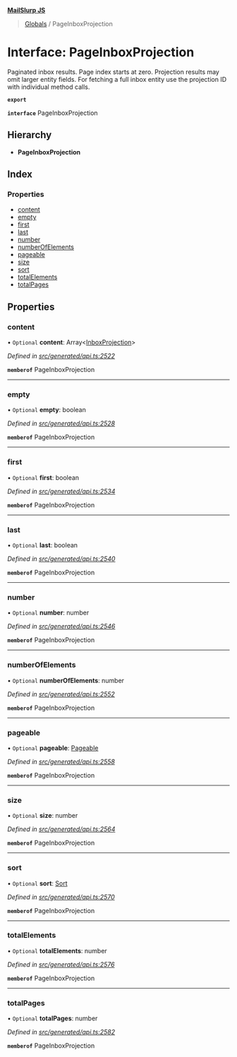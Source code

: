 **[MailSlurp JS](../README.md)**

> [Globals](../README.md) / PageInboxProjection

# Interface: PageInboxProjection

Paginated inbox results. Page index starts at zero. Projection results may omit larger entity fields. For fetching a full inbox entity use the projection ID with individual method calls.

**`export`** 

**`interface`** PageInboxProjection

## Hierarchy

* **PageInboxProjection**

## Index

### Properties

* [content](pageinboxprojection.md#content)
* [empty](pageinboxprojection.md#empty)
* [first](pageinboxprojection.md#first)
* [last](pageinboxprojection.md#last)
* [number](pageinboxprojection.md#number)
* [numberOfElements](pageinboxprojection.md#numberofelements)
* [pageable](pageinboxprojection.md#pageable)
* [size](pageinboxprojection.md#size)
* [sort](pageinboxprojection.md#sort)
* [totalElements](pageinboxprojection.md#totalelements)
* [totalPages](pageinboxprojection.md#totalpages)

## Properties

### content

• `Optional` **content**: Array\<[InboxProjection](inboxprojection.md)>

*Defined in [src/generated/api.ts:2522](https://github.com/mailslurp/mailslurp-client/blob/65d1444/src/generated/api.ts#L2522)*

**`memberof`** PageInboxProjection

___

### empty

• `Optional` **empty**: boolean

*Defined in [src/generated/api.ts:2528](https://github.com/mailslurp/mailslurp-client/blob/65d1444/src/generated/api.ts#L2528)*

**`memberof`** PageInboxProjection

___

### first

• `Optional` **first**: boolean

*Defined in [src/generated/api.ts:2534](https://github.com/mailslurp/mailslurp-client/blob/65d1444/src/generated/api.ts#L2534)*

**`memberof`** PageInboxProjection

___

### last

• `Optional` **last**: boolean

*Defined in [src/generated/api.ts:2540](https://github.com/mailslurp/mailslurp-client/blob/65d1444/src/generated/api.ts#L2540)*

**`memberof`** PageInboxProjection

___

### number

• `Optional` **number**: number

*Defined in [src/generated/api.ts:2546](https://github.com/mailslurp/mailslurp-client/blob/65d1444/src/generated/api.ts#L2546)*

**`memberof`** PageInboxProjection

___

### numberOfElements

• `Optional` **numberOfElements**: number

*Defined in [src/generated/api.ts:2552](https://github.com/mailslurp/mailslurp-client/blob/65d1444/src/generated/api.ts#L2552)*

**`memberof`** PageInboxProjection

___

### pageable

• `Optional` **pageable**: [Pageable](pageable.md)

*Defined in [src/generated/api.ts:2558](https://github.com/mailslurp/mailslurp-client/blob/65d1444/src/generated/api.ts#L2558)*

**`memberof`** PageInboxProjection

___

### size

• `Optional` **size**: number

*Defined in [src/generated/api.ts:2564](https://github.com/mailslurp/mailslurp-client/blob/65d1444/src/generated/api.ts#L2564)*

**`memberof`** PageInboxProjection

___

### sort

• `Optional` **sort**: [Sort](sort.md)

*Defined in [src/generated/api.ts:2570](https://github.com/mailslurp/mailslurp-client/blob/65d1444/src/generated/api.ts#L2570)*

**`memberof`** PageInboxProjection

___

### totalElements

• `Optional` **totalElements**: number

*Defined in [src/generated/api.ts:2576](https://github.com/mailslurp/mailslurp-client/blob/65d1444/src/generated/api.ts#L2576)*

**`memberof`** PageInboxProjection

___

### totalPages

• `Optional` **totalPages**: number

*Defined in [src/generated/api.ts:2582](https://github.com/mailslurp/mailslurp-client/blob/65d1444/src/generated/api.ts#L2582)*

**`memberof`** PageInboxProjection
